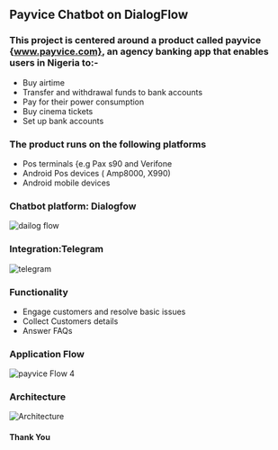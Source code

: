 ## Payvice Chatbot on DialogFlow

### This project is centered around a product called payvice {www.payvice.com}, an agency banking app that enables users in Nigeria to:-
- 	Buy airtime
- 	Transfer and withdrawal funds to bank accounts
-   Pay for their power consumption
- 	Buy cinema tickets
-   Set up bank accounts


### The product runs on the following platforms
- 	Pos terminals {e.g Pax s90 and Verifone
- 	Android Pos devices ( Amp8000, X990)
- 	Android mobile devices

### Chatbot platform: Dialogfow   
![dailog flow](https://user-images.githubusercontent.com/23058260/112168795-e62cb180-8bf1-11eb-9082-87bfc2babf0b.png)

### Integration:Telegram    
![telegram](https://user-images.githubusercontent.com/23058260/112168965-107e6f00-8bf2-11eb-925b-ea671592b45f.png)

### Functionality
- 	Engage customers and resolve basic issues 
- 	Collect Customers details
- 	Answer FAQs

### Application Flow

![payvice Flow 4](https://user-images.githubusercontent.com/23058260/112169400-74089c80-8bf2-11eb-8563-4745d14dd5f2.png)

### Architecture
![Architecture](https://user-images.githubusercontent.com/23058260/112169677-b336ed80-8bf2-11eb-90d1-f0b641741724.png)

#### Thank You
